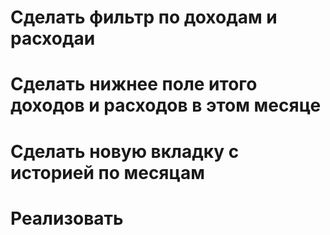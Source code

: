 # Сделать фильтр по доходам и расходаи

# Сделать нижнее поле итого доходов и расходов в этом месяце

# Сделать новую вкладку с историей по месяцам

# Реализовать
